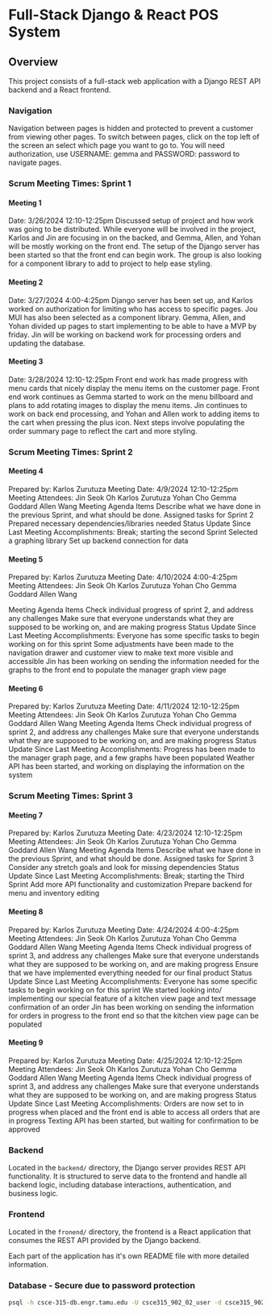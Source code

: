 # Full-Stack Django & React POS System

## Overview

This project consists of a full-stack web application with a Django REST API backend and a React frontend.

### Navigation
Navigation between pages is hidden and protected to prevent a customer from viewing other pages. To switch between pages, click on the top left of the screen an select which page you want to go to. You will need authorization, use USERNAME: gemma and PASSWORD: password to navigate pages. 

### Scrum Meeting Times: Sprint 1
#### Meeting 1
Date: 3/26/2024 12:10-12:25pm
    Discussed setup of project and how work was going to be distributed. While everyone will be involved in the project, Karlos and Jin are focusing in on the backed, and Gemma, Allen, and Yohan will be mostly working on the front end. The setup of the Django server has been started so that the front end can begin work. The group is also looking for a component library to add to project to help ease styling. 

#### Meeting 2
Date: 3/27/2024 4:00-4:25pm
    Django server has been set up, and Karlos worked on authorization for limiting who has access to specific pages. Jou MUI has also been selected as a component library. Gemma, Allen, and Yohan divided up pages to start implementing to be able to have a MVP by friday. Jin will be working on backend work for processing orders and updating the database.
    
#### Meeting 3
Date: 3/28/2024 12:10-12:25pm
    Front end work has made progress with menu cards that nicely display the menu items on the customer page. Front end work continues as Gemma started to work on the menu billboard and plans to add rotating images to display the menu items. Jin continues to work on back end processing, and Yohan and Allen work to adding items to the cart when pressing the plus icon. Next steps involve populating the order summary page to reflect the cart and more styling.  

### Scrum Meeting Times: Sprint 2
#### Meeting 4 
Prepared by: Karlos Zurutuza
Meeting Date: 4/9/2024 12:10-12:25pm
Meeting Attendees:
Jin Seok Oh
Karlos Zurutuza
Yohan Cho
Gemma Goddard
Allen Wang
Meeting Agenda Items
Describe what we have done in the previous Sprint, and what should be done.
Assigned tasks for Sprint 2
Prepared necessary dependencies/libraries needed
Status Update Since Last Meeting
Accomplishments:
Break; starting the second Sprint 
Selected a graphing library
Set up backend connection for data

#### Meeting 5
Prepared by: Karlos Zurutuza
Meeting Date: 4/10/2024 4:00-4:25pm
Meeting Attendees:
Jin Seok Oh
Karlos Zurutuza
Yohan Cho
Gemma Goddard
Allen Wang

Meeting Agenda Items
Check individual progress of sprint 2, and address any challenges
Make sure that everyone understands what they are supposed to be working on, and are making progress
Status Update Since Last Meeting
Accomplishments:
Everyone has some specific tasks to begin working on for this sprint
Some adjustments have been made to the navigation drawer and customer view to make text more visible and accessible
Jin has been working on sending the information needed for the graphs to the front end to populate the manager graph view page

#### Meeting 6
Prepared by: Karlos Zurutuza
Meeting Date: 4/11/2024 12:10-12:25pm
Meeting Attendees:
Jin Seok Oh
Karlos Zurutuza
Yohan Cho
Gemma Goddard
Allen Wang
Meeting Agenda Items
Check individual progress of sprint 2, and address any challenges
Make sure that everyone understands what they are supposed to be working on, and are making progress
Status Update Since Last Meeting
Accomplishments:
Progress has been made to the manager graph page, and a few graphs have been populated
Weather API has been started, and working on displaying the information on the system

### Scrum Meeting Times: Sprint 3
#### Meeting 7
Prepared by: Karlos Zurutuza
Meeting Date: 4/23/2024 12:10-12:25pm
Meeting Attendees:
Jin Seok Oh
Karlos Zurutuza
Yohan Cho
Gemma Goddard
Allen Wang
Meeting Agenda Items
Describe what we have done in the previous Sprint, and what should be done.
Assigned tasks for Sprint 3
Consider any stretch goals and look for missing dependencies
Status Update Since Last Meeting
Accomplishments:
Break; starting the Third Sprint 
Add more API functionality and customization
Prepare backend for menu and inventory editing

#### Meeting 8
Prepared by: Karlos Zurutuza
Meeting Date: 4/24/2024 4:00-4:25pm
Meeting Attendees:
Jin Seok Oh
Karlos Zurutuza
Yohan Cho
Gemma Goddard
Allen Wang
Meeting Agenda Items
Check individual progress of sprint 3, and address any challenges
Make sure that everyone understands what they are supposed to be working on, and are making progress
Ensure that we have implemented everything needed for our final product 
Status Update Since Last Meeting
Accomplishments:
Everyone has some specific tasks to begin working on for this sprint
We started looking into/ implementing our special feature of a kitchen view page and text message confirmation of an order 
Jin has been working on sending the information for orders in progress to the front end so that the kitchen view page can be populated

#### Meeting 9
Prepared by: Karlos Zurutuza
Meeting Date: 4/25/2024 12:10-12:25pm
Meeting Attendees:
Jin Seok Oh
Karlos Zurutuza
Yohan Cho
Gemma Goddard
Allen Wang
Meeting Agenda Items
Check individual progress of sprint 3, and address any challenges
Make sure that everyone understands what they are supposed to be working on, and are making progress
Status Update Since Last Meeting
Accomplishments:
 Orders are now set to in progress when placed and the front end is able to access all orders that are in progress
Texting API has been started, but waiting for confirmation to be approved 


### Backend

Located in the `backend/` directory, the Django server provides REST API functionality. It is structured to serve data to the frontend and handle all backend logic, including database interactions, authentication, and business logic.

### Frontend

Located in the `fronend/` directory, the frontend is a React application that consumes the REST API provided by the Django backend.

Each part of the application has it's own README file with more detailed information.


### Database - Secure due to password protection
 ```bash
 psql -h csce-315-db.engr.tamu.edu -U csce315_902_02_user -d csce315_902_02_db
 ```
